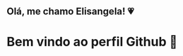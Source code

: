 ## Olá, me chamo Elisangela! :heartpulse:
# Bem vindo ao perfil Github 👋

<!--
**Elisangela-Aparecida/Elisangela-Aparecida** is a ✨ _special_ ✨ repository because its `README.md` (this file) appears on your GitHub profile.

Here are some ideas to get you started:

- 🔭 I’m currently working on casa 
- 🌱 I’m currently learning Iniciante em programação na Alura
- ⚡ Fun fact: Nunca mechi com programação :satisfied:

#Estou aprendendo
            <img src="https://cdn.jsdelivr.net/gh/devicons/devicon@latest/icons/javascript/javascript-original.svg" />width="40" height="40"/>
            <img loading="lazy" src="https://cdn.jsdelivr.net/gh/devicons/devicon/icons/git/git-original.svg" width="40" height="40"/>
            <a href="https://www.linkedin.com/in/https://elisangela-ap-cesario-sac/" target="_blank"><img loading="lazy" src="https://img.shields.io/badge/-LinkedIn-%230077B5?style=for-the-badge&logo=linkedin&logoColor=white" target="_blank"></a>   
            
          
           

           
